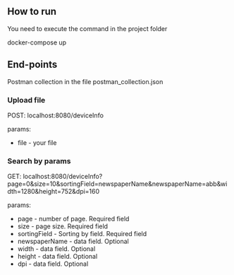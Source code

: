 ## How to run

You need to execute the command in the project folder

docker-compose up

## End-points

Postman collection in the file postman_collection.json

### Upload file

POST: localhost:8080/deviceInfo

params:
    
* file - your file

### Search by params

GET: localhost:8080/deviceInfo?page=0&size=10&sortingField=newspaperName&newspaperName=abb&width=1280&height=752&dpi=160

params:
* page - number of page. Required field
* size - page size. Required field
* sortingField - Sorting by field. Required field
* newspaperName - data field. Optional
* width - data field. Optional
* height - data field. Optional
* dpi - data field. Optional

